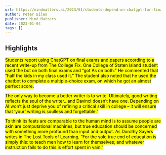 ```yaml
---
url: https://mindmatters.ai/2023/01/students-depend-on-chatgpt-for-final-exams/
author: Peter Biles
publisher: Mind Matters
date: 2023-01-04
tags: []
---
```


## Highlights
<mark>Students report using ChatGPT on final exams and papers according to a recent write-up from The College Fix. One College of Staten Island student used the bot on both final exams and “got As on both.” He commented that “half the kids in my class used it.” The student also noted that he used the chatbot to complete a multiple-choice exam, on which he got an almost perfect score.</mark>

<mark>The only way to become a better writer is to write. Ultimately, good writing reflects the soul of the writer…and Davinci doesn’t have one. Depending on AI won’t just deprive you of refining a critical skill in college – it will ensure that ‘your’ writing is soulless and forgettable.”</mark>

<mark>To think its feats are comparable to the human mind is to assume people are akin are computational machines, but true education should be concerned with something more profound than input and output. As Dorothy Sayers writes in The Lost Tools of Learning, “For the sole true end of education is simply this: to teach men how to learn for themselves; and whatever instruction fails to do this is effort spent in vain.”</mark>


